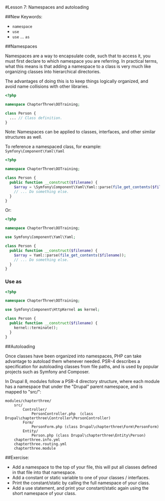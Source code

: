 #Lesson 7: Namespaces and autoloading

##New Keywords:
 - `namespace`
 - `use`
 - `use` ... `as`

##Namespaces

Namespaces are a way to encapsulate code, such that to access it, you must first declare to which namespace you are
referring. In practical terms, what this means is that adding a namespace to a class is very much like organizing
classes into hierarchical directories.

The advantages of doing this is to keep things logically organized, and avoid name collisions with other libraries.


```php
<?php

namespace ChapterThree\OOTraining;

class Person {
  ... // Class definition.
}
```

Note: Namespaces can be applied to classes, interfaces, and other similar structures as well.

To reference a namespaced class, for example:
`Symfony\Component\Yaml\Yaml`

```php
<?php

namespace ChapterThree\OOTraining;

class Person {
  public function __construct($filename) {
    $array = \Symfony\Component\Yaml\Yaml::parse(file_get_contents($filename));
    // ... Do something else.
  }
}
```

Or:

```php
<?php

namespace ChapterThree\OOTraining;

use Symfony\Component\Yaml\Yaml;

class Person {
  public function __construct($filename) {
    $array = Yaml::parse(file_get_contents($filename));
    // ... Do something else.
  }
}
```
### Use as

```php
<?php

namespace ChapterThree\OOTraining;

use Symfony\Component\HttpKernel as kernel;

class Person {
  public function __construct($filename) {
    kernel::terminate();
  }
}
```
##Autoloading

Once classes have been organized into namespaces, PHP can take advantage to autoload them whenever needed.
PSR-4 describes a specification for autoloading classes from file paths, and is used by popular projects such as
Symfony and Composer.

In Drupal 8, modules follow a PSR-4 directory structure, where each module has a namespace that under the
"Drupal" parent namespace, and is mapped to "src/":

```
modules/chapterthree/
    src/
        Controller/
            PersonController.php  (class Drupal\chapterthree\Controller\PersonController)
        Form/
            PersonForm.php (class Drupal\chapterthree\Form\PersonForm)
        Entity/
            Person.php (class Drupal\chapterthree\Entity\Person)
    chapterthree.info.yml
    chapterthree.routing.yml
    chapterthree.module
```


##Exercise:

- Add a namespace to the top of your file, this will put all classes defined in that file into that namespace.
- Add a constant or static variable to one of your classes / interfaces.
- Print the constant/static by calling the full namespace of your class.
- Add a use statement, and print your constant/static again using the short namespace of your class.

